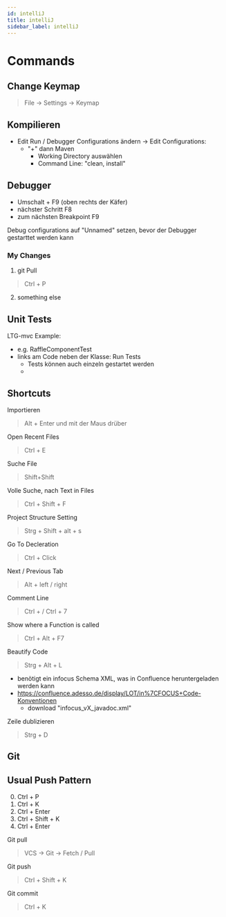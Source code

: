 ```yaml
---
id: intelliJ
title: intelliJ
sidebar_label: intelliJ
---
```


# Commands

## Change Keymap

> File -> Settings -> Keymap

## Kompilieren

- Edit Run / Debugger Configurations ändern
-> Edit Configurations:
    - "+" dann Maven
        - Working Directory auswählen
        - Command Line: "clean, install"

## Debugger

- Umschalt + F9 (oben rechts der Käfer)
- nächster Schritt F8
- zum nächsten Breakpoint F9

Debug configurations auf "Unnamed" setzen, bevor der Debugger gestarttet werden kann

### My Changes

1. git Pull
> Ctrl + P

2. something else


## Unit Tests

LTG-mvc Example:
- e.g. RaffleComponentTest
- links am Code neben der Klasse: Run Tests
    - Tests können auch einzeln gestartet werden
    - 

## Shortcuts

Importieren
> Alt + Enter und mit der Maus drüber

Open Recent Files
> Ctrl + E

Suche File
> Shift+Shift

Volle Suche, nach Text in Files
> Ctrl + Shift + F

Project Structure Setting
>Strg + Shift + alt + s

Go To Decleration
>Ctrl + Click

Next / Previous Tab
> Alt + left / right

Comment Line
> Ctrl + /
> Ctrl + 7

Show where a Function is called
> Ctrl + Alt + F7


Beautify Code
> Strg + Alt + L
- benötigt ein infocus Schema XML, was in Confluence heruntergeladen werden kann
- https://confluence.adesso.de/display/LOT/in%7CFOCUS+Code-Konventionen
    - download "infocus_vX_javadoc.xml"


Zeile dublizieren
> Strg + D




## Git

## Usual Push Pattern

0. Ctrl + P
1. Ctrl + K
2. Ctrl + Enter
3. Ctrl + Shift + K
4. Ctrl + Enter


Git pull
> VCS -> Git -> Fetch / Pull

Git push
> Ctrl + Shift + K

Git commit
> Ctrl + K
